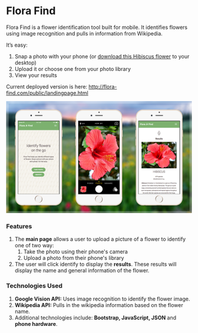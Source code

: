 # Flora Find

Flora Find is a flower identification tool built for mobile. It identifies flowers using image recognition and pulls in information from Wikipedia. 

It’s easy: 

1. Snap a photo with your phone (or [download this Hibiscus flower](http://www.imraw.me/uploads/7/1/1/6/7116546/4155786_orig.jpg) to your desktop)
2. Upload it or choose one from your photo library
3. View your results

Current deployed version is here: http://flora-find.com/public/landingpage.html

![alt text](https://github.com/mehrimo/capstone/blob/master/public/images/phone-mockups.png)

### Features

1. The **main page** allows a user to upload a picture of a flower to identify one of two way:
   1.  Take the photo using their phone's camera
   2.  Upload a photo from their phone's library
2. The user will click identify to display the **results**. These results will display the name and general information of the flower.

### Technologies Used

1. **Google Vision API:** Uses image recognition to identify the flower image.
2. **Wikipedia API:** Pulls in the wikipedia information based on the flower name.
3. Additional technologies include: **Bootstrap, JavaScript, JSON** and **phone hardware**. 